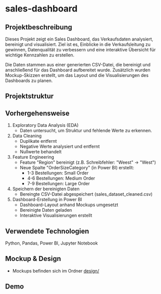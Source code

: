 # sales-dashboard

## Projektbeschreibung

Dieses Projekt zeigt ein Sales Dashboard, das Verkaufsdaten analysiert, bereinigt und visualisiert. Ziel ist es, Einblicke in die Verkaufsleitung zu gewinnen, Datenqualität zu verbessern und eine interaktive Übersicht für wichtige Kennzahlen zu erstellen.

Die Daten stammen aus einer generierten CSV-Datei, die bereinigt und anschließend für das Dashboard aufbereitet wurde. Zusätzlich wurden Mockup-Skizzen erstellt, um das Layout und die Visualisierungen des Dashboards zu planen.

## Projektstruktur



## Vorhergehensweise

1. Exploratory Data Analysis (EDA)
   - Daten untersucht, um Struktur und fehlende Werte zu erkennen.
2. Data Cleaning
   - Duplikate entfernt
   - Negative Werte analysiert und entfernt
   - Nullwerte behandelt
3. Feature Engineering
   - Feature "Region" bereinigt (z.B. Schreibfehler: "Weest" -> "West")
   - Neue Spalte "OrderSizeCategory" (in Power BI) erstellt:
       - 1-3 Bestellungen: Small Order
       - 4-6 Bestellungen: Medium Order
       - 7-9 Bestellungen: Large Order
4. Speichern der bereinigten Daten
   - Bereingte CSV-Datei abgespeichert (sales_dataset_cleaned.csv)
5. Dashboard-Erstellung in Power BI
   - Dashboard-Layout anhand Mockups umgesetzt
   - Bereinigte Daten geladen
   - Interaktive Visualisierungen erstellt
  

## Verwendete Technologien
Python, Pandas, Power BI, Jupyter Notebook

## Mockup & Design
- Mockups befinden sich im Ordner [design/](design/)

## Demo


